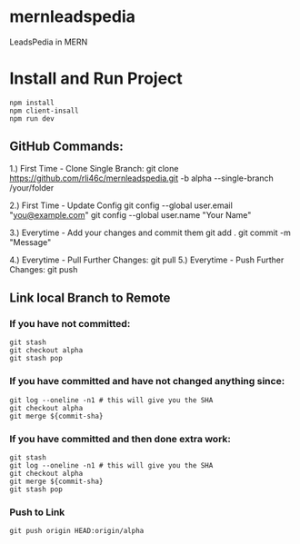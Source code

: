 # mernleadspedia
LeadsPedia in MERN

# Install and Run Project
    npm install
    npm client-insall
    npm run dev

## GitHub Commands:
1.) First Time - Clone Single Branch: 
    <!-- directory address [/your/folder] is optional -->
    git clone https://github.com/rli46c/mernleadspedia.git -b alpha --single-branch /your/folder

2.) First Time - Update Config
    <!-- Add [--global] only if you want the same config for all repositories. -->
    git config --global user.email "you@example.com"
    git config --global user.name "Your Name"

3.) Everytime - Add your changes and commit them
    <!-- Here . or all can be used to add all files. You can also add specific files/folders -->
    git add .
    git commit -m "Message"

4.) Everytime - Pull Further Changes: git pull
5.) Everytime - Push Further Changes: git push




    
## Link local Branch to Remote
<!-- Here "origin" is local branch name and "alpha" is remote branch name -->
### If you have not committed:
    git stash
    git checkout alpha
    git stash pop

### If you have committed and have not changed anything since:
    git log --oneline -n1 # this will give you the SHA
    git checkout alpha
    git merge ${commit-sha}

### If you have committed and then done extra work:
    git stash
    git log --oneline -n1 # this will give you the SHA
    git checkout alpha
    git merge ${commit-sha}
    git stash pop

### Push to Link
    git push origin HEAD:origin/alpha    

